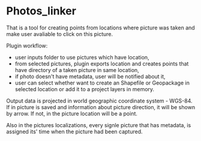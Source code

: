 # Photos_linker
That is a tool for creating points from locations where picture was taken and make user avaliable to click on this picture.

Plugin workflow:
- user inputs folder to use pictures which have location,
- from selected pictures, plugin exports location and creates points that have directory of a taken picture in same location,
- if photo doesn't have metadata, user will be notified about it,
- user can select whether want to create an Shapefile or Geopackage in selected location or add it to a project layers in memory.

Output data is projected in world geographic coordinate system - WGS-84. If in picture is saved and information about picture direction, it will be shown by arrow. If not, in the picture location will be a point.

Also in the pictures localizations, every signle picture that has metadata, is assigned its' time when the picture had been captured.
